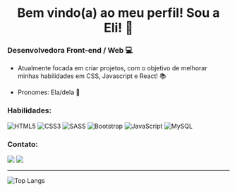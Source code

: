 <h1 align="center">Bem vindo(a) ao meu perfil! Sou a Eli! 🤙</h1>

### Desenvolvedora Front-end / Web 💻

- Atualmente focada em criar projetos, com o objetivo de melhorar minhas habilidades em CSS, Javascript e React! 📚

- Pronomes: Ela/dela 👧


### Habilidades:
![HTML5](https://img.shields.io/badge/html5-%23E34F26.svg?style=for-the-badge&logo=html5&logoColor=white)
![CSS3](https://img.shields.io/badge/css3-%231572B6.svg?style=for-the-badge&logo=css3&logoColor=white)
![SASS](https://img.shields.io/badge/SASS-hotpink.svg?style=for-the-badge&logo=SASS&logoColor=white)
![Bootstrap](https://img.shields.io/badge/bootstrap-%23563D7C.svg?style=for-the-badge&logo=bootstrap&logoColor=white)
![JavaScript](https://img.shields.io/badge/javascript-%23323330.svg?style=for-the-badge&logo=javascript&logoColor=%23F7DF1E)
![MySQL](https://img.shields.io/badge/mysql-%2300f.svg?style=for-the-badge&logo=mysql&logoColor=white)


### Contato:
<a href="https://www.linkedin.com/in/elipontes/" target='_blank'><img src="https://img.shields.io/badge/LinkedIn-0077B5?style=for-the-badge&logo=linkedin&logoColor=white"/></a>
<a href="mailto:heliarapontes@gmail.com" target='_blank'><img src="https://img.shields.io/badge/Gmail-D14836?style=for-the-badge&logo=gmail&logoColor=white"/></a>

---

![Top Langs](https://github-readme-stats.vercel.app/api/top-langs/?username=Elipontes&theme=dark&show_icons=true&layout=compact)


